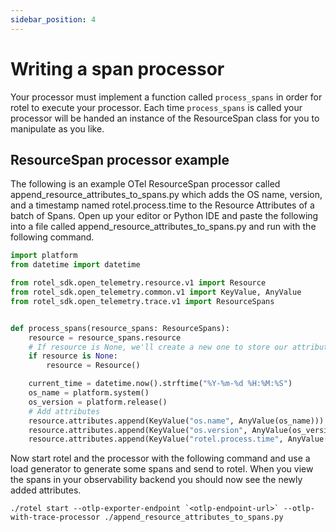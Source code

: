 ```yaml
---
sidebar_position: 4
---
```


# Writing a span processor

Your processor must implement a function called `process_spans` in order for rotel to execute your processor. Each time `process_spans` is called your processor will be handed an instance of the ResourceSpan class for you to manipulate as you like.

## ResourceSpan processor example

The following is an example OTel ResourceSpan processor called append_resource_attributes_to_spans.py which adds the OS name, version, and a timestamp named rotel.process.time to the Resource Attributes of a batch of Spans. Open up your editor or Python IDE and paste the following into a file called append_resource_attributes_to_spans.py and run with the following command.

```python
import platform
from datetime import datetime

from rotel_sdk.open_telemetry.resource.v1 import Resource
from rotel_sdk.open_telemetry.common.v1 import KeyValue, AnyValue
from rotel_sdk.open_telemetry.trace.v1 import ResourceSpans


def process_spans(resource_spans: ResourceSpans):
    resource = resource_spans.resource
    # If resource is None, we'll create a new one to store our attributes, otherwise we'll append to the existing Resource
    if resource is None:
        resource = Resource()

    current_time = datetime.now().strftime("%Y-%m-%d %H:%M:%S")
    os_name = platform.system()
    os_version = platform.release()
    # Add attributes
    resource.attributes.append(KeyValue("os.name", AnyValue(os_name)))
    resource.attributes.append(KeyValue("os.version", AnyValue(os_version)))
    resource.attributes.append(KeyValue("rotel.process.time", AnyValue(current_time)))
```

Now start rotel and the processor with the following command and use a load generator to generate some spans and send to rotel. When you view the spans in your observability backend you should now see the newly added attributes.

```commandline
./rotel start --otlp-exporter-endpoint `<otlp-endpoint-url>` --otlp-with-trace-processor ./append_resource_attributes_to_spans.py
```

